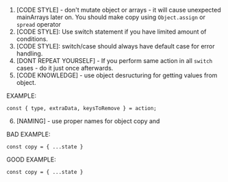 1. [CODE STYLE] - don't mutate object or arrays - it will cause unexpected mainArrays later on. You should make copy using `Object.assign` or `spread` operator
2. [CODE STYLE]: Use switch statement if you have limited amount of conditions.
3. [CODE STYLE]: switch/case should always have default case for error handling.
4. [DONT REPEAT YOURSELF] - If you perform same action in all `switch` cases - do it just once afterwards.
5. [CODE KNOWLEDGE] - use object desructuring for getting values from object.

EXAMPLE:
```
const { type, extraData, keysToRemove } = action;
```

6. [NAMING] - use proper names for object copy and


BAD EXAMPLE:
```
const copy = { ...state }

```

GOOD EXAMPLE:
```
const copy = { ...state }
```
